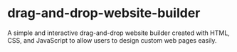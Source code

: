 # drag-and-drop-website-builder
A simple and interactive drag-and-drop website builder created with HTML, CSS, and JavaScript to allow users to design custom web pages easily.
